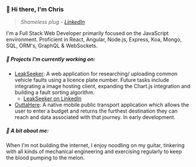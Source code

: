 ### 👋 Hi there, I'm Chris

> *Shameless plug - [LinkedIn](https://www.linkedin.com/in/chrisnorish/)*

I'm a Full Stack Web Developer primarily focused on the JavaScript environment. Proficient in React, Angular, Node.js, Express, Koa, Mongo, SQL, ORM's, GraphQL & WebSockets.

##### 🚀 Projects I'm currently working on:

* [LeakSeeker](https://github.com/TheNoshman/leak-seeker): A web application for researching/ uploading common vehicle faults using a licence plate number. Future tasks include integrating a image hosting client, expanding the Chart.js integration  and building a fault sorting algorithm.
  * [LeakSeeker on LinkedIn](https://www.linkedin.com/company/leakseeker/)
* [OuttaHere](): A native mobile public transport application which allows the user to enter a budget and returns the furthest destination they can reach and data associated with that journey. In early development.

##### 🤖 A bit about me:

When I'm not building the internet, I enjoy noodling on my guitar, tinkering with all kinds of mechanical engineering and exercising regularly to keep the blood pumping  to the melon.
